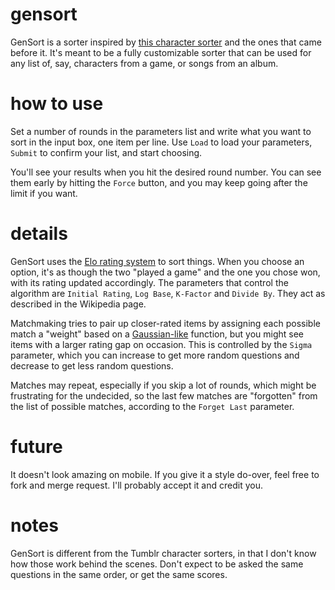 # gensort
GenSort is a sorter inspired by [this character sorter](https://honkaistarrailsorter.tumblr.com/) and the ones that came before it. It's meant to be a fully customizable sorter that can be used for any list of, say, characters from a game, or songs from an album.

# how to use
Set a number of rounds in the parameters list and write what you want to sort in the input box, one item per line. Use `Load` to load your parameters, `Submit` to confirm your list, and start choosing.

You'll see your results when you hit the desired round number. You can see them early by hitting the `Force` button, and you may keep going after the limit if you want.

# details
GenSort uses the [Elo rating system](https://en.wikipedia.org/wiki/Elo_rating_system) to sort things. When you choose an option, it's as though the two "played a game" and the one you chose won, with its rating updated accordingly. The parameters that control the algorithm are `Initial Rating`, `Log Base`, `K-Factor` and `Divide By`. They act as described in the Wikipedia page.

Matchmaking tries to pair up closer-rated items by assigning each possible match a "weight" based on a [Gaussian-like](https://en.wikipedia.org/wiki/Gaussian_function) function, but you might see items with a larger rating gap on occasion. This is controlled by the `Sigma` parameter, which you can increase to get more random questions and decrease to get less random questions.

Matches may repeat, especially if you skip a lot of rounds, which might be frustrating for the undecided, so the last few matches are "forgotten" from the list of possible matches, according to the `Forget Last` parameter.

# future
It doesn't look amazing on mobile. If you give it a style do-over, feel free to fork and merge request. I'll probably accept it and credit you.

# notes
GenSort is different from the Tumblr character sorters, in that I don't know how those work behind the scenes. Don't expect to be asked the same questions in the same order, or get the same scores.
